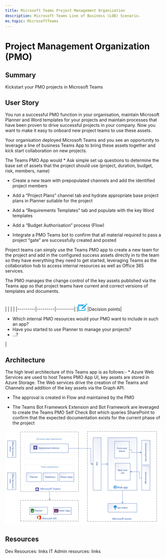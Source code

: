 ```yaml
---
title: Microsoft Teams Project Management Organization
description: Microsoft Teams Line of Business (LOB) Scenario.
ms.topic: MicrosoftTeams
---
```





# Project Management Organization (PMO)

## Summary
Kickstart your PMO projects in Microsoft Teams

## User Story
You run a successful PMO function in your organisation, maintain Microsoft Planner and Word templates for your projects and maintain processes that have been proven to drive successful projects in your company. Now you want to make it easy to onboard new project teams to use these assets.

Your organisation deployed Microsoft Teams and you see an opportunity to leverage a line of business Teams App to bring these assets together and kick start collaboration on new projects.

The Teams PMO App would * Ask simple set up questions to determine the base set of assets that the project should use (project, duration, budget, risk, members, name)

* Create a new team with prepopulated channels and add the identified project members

* Add a “Project Plans” channel tab and hydrate appropriate base project plans in Planner suitable for the project

* Add a “Requirements Templates” tab and populate with the key Word templates

* Add a “Budget Authorisation” process (Flow)

* Integrate a PMO Teams bot to confirm that all material required to pass a project “gate” are successfully created and posted

Project teams can simply use the Teams PMO app to create a new team for the project and add in the configured success assets directly in to the team so they have everything they need to get started, leveraging Teams as the collaboration hub to access internal resources as well as Office 365 services.

The PMO manages the change control of the key assets published via the Teams app so that project teams have current and correct versions of templates and documents.

<br>
|         |         |         |
|---------|---------|---------|
|<img src="../assets/images/lob/audio_conferencing_image7.png" />|Decision points|<ul><li>Which internal PMO resources would your PMO want to include in such an app?</li><li>Have you started to use Planner to manage your projects?</li><li>...?</li></ul>|


## Architecture
The high level architecture of this Teams app is as follows:- * Azure Web Services are used to host Teams PMO App UI, key assets are stored in Azure Storage. The Web services drive the creation of the Teams and Channels and addition of the key assets via the Graph API.

* The approval is created in Flow and maintained by the PMO

* The Teams Bot Framework Extension and Bot Framework are leveraged to create the Teams PMO Self Check Bot which queries SharePoint to confirm that the expected documentation exists for the current phase of the project

<img src="../assets/images/lob/deployment-advisor-architecture-diagram.png">

## Resources
Dev Resources: links
IT Admin resources: links

